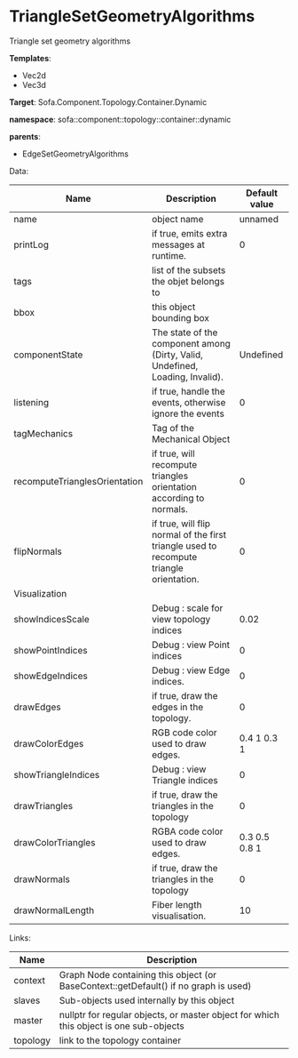 # TriangleSetGeometryAlgorithms

Triangle set geometry algorithms


__Templates__:

- Vec2d
- Vec3d

__Target__: Sofa.Component.Topology.Container.Dynamic

__namespace__: sofa::component::topology::container::dynamic

__parents__: 

- EdgeSetGeometryAlgorithms

Data: 

<table>
<thead>
    <tr>
        <th>Name</th>
        <th>Description</th>
        <th>Default value</th>
    </tr>
</thead>
<tbody>
	<tr>
		<td>name</td>
		<td>
object name
</td>
		<td>unnamed</td>
	</tr>
	<tr>
		<td>printLog</td>
		<td>
if true, emits extra messages at runtime.
</td>
		<td>0</td>
	</tr>
	<tr>
		<td>tags</td>
		<td>
list of the subsets the objet belongs to
</td>
		<td></td>
	</tr>
	<tr>
		<td>bbox</td>
		<td>
this object bounding box
</td>
		<td></td>
	</tr>
	<tr>
		<td>componentState</td>
		<td>
The state of the component among (Dirty, Valid, Undefined, Loading, Invalid).
</td>
		<td>Undefined</td>
	</tr>
	<tr>
		<td>listening</td>
		<td>
if true, handle the events, otherwise ignore the events
</td>
		<td>0</td>
	</tr>
	<tr>
		<td>tagMechanics</td>
		<td>
Tag of the Mechanical Object
</td>
		<td></td>
	</tr>
	<tr>
		<td>recomputeTrianglesOrientation</td>
		<td>
if true, will recompute triangles orientation according to normals.
</td>
		<td>0</td>
	</tr>
	<tr>
		<td>flipNormals</td>
		<td>
if true, will flip normal of the first triangle used to recompute triangle orientation.
</td>
		<td>0</td>
	</tr>
	<tr>
		<td colspan="3">Visualization</td>
	</tr>
	<tr>
		<td>showIndicesScale</td>
		<td>
Debug : scale for view topology indices
</td>
		<td>0.02</td>
	</tr>
	<tr>
		<td>showPointIndices</td>
		<td>
Debug : view Point indices
</td>
		<td>0</td>
	</tr>
	<tr>
		<td>showEdgeIndices</td>
		<td>
Debug : view Edge indices.
</td>
		<td>0</td>
	</tr>
	<tr>
		<td>drawEdges</td>
		<td>
if true, draw the edges in the topology.
</td>
		<td>0</td>
	</tr>
	<tr>
		<td>drawColorEdges</td>
		<td>
RGB code color used to draw edges.
</td>
		<td>0.4 1 0.3 1</td>
	</tr>
	<tr>
		<td>showTriangleIndices</td>
		<td>
Debug : view Triangle indices
</td>
		<td>0</td>
	</tr>
	<tr>
		<td>drawTriangles</td>
		<td>
if true, draw the triangles in the topology
</td>
		<td>0</td>
	</tr>
	<tr>
		<td>drawColorTriangles</td>
		<td>
RGBA code color used to draw edges.
</td>
		<td>0.3 0.5 0.8 1</td>
	</tr>
	<tr>
		<td>drawNormals</td>
		<td>
if true, draw the triangles in the topology
</td>
		<td>0</td>
	</tr>
	<tr>
		<td>drawNormalLength</td>
		<td>
Fiber length visualisation.
</td>
		<td>10</td>
	</tr>

</tbody>
</table>

Links: 

| Name | Description |
| ---- | ----------- |
|context|Graph Node containing this object (or BaseContext::getDefault() if no graph is used)|
|slaves|Sub-objects used internally by this object|
|master|nullptr for regular objects, or master object for which this object is one sub-objects|
|topology|link to the topology container|



